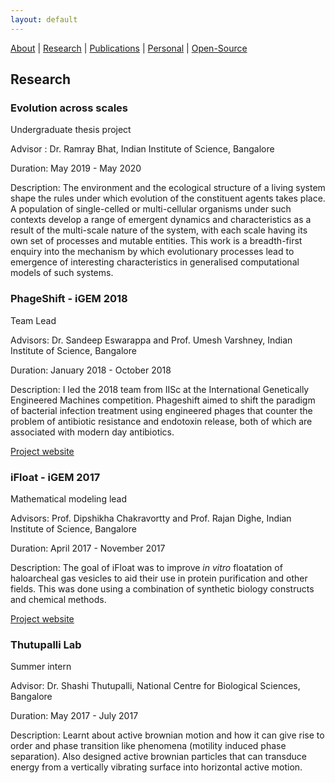 ```yaml
---
layout: default
---
```


[About](/)   |   [Research](/projects.html)   |    [Publications](/pubs.html)   |   [Personal](/personal.html)   |   [Open-Source](/prog.html)

## Research

### Evolution across scales
Undergraduate thesis project

Advisor : Dr. Ramray Bhat, Indian Institute of Science, Bangalore

Duration: May 2019 - May 2020

Description: The environment and the ecological structure of a living system shape the rules under which evolution of the constituent agents takes place. A population of single-celled or multi-cellular organisms under such contexts develop a range of emergent dynamics and characteristics as a result of the multi-scale nature of the system, with each scale having its own set of processes and mutable entities. This work is a breadth-first enquiry into the mechanism by which evolutionary processes lead to emergence of interesting characteristics in generalised computational models of such systems.



### PhageShift - iGEM 2018
Team Lead

Advisors: Dr. Sandeep Eswarappa and Prof. Umesh Varshney, Indian Institute of Science, Bangalore

Duration: January 2018 - October 2018

Description: I led the 2018 team from IISc at the International Genetically Engineered Machines competition. Phageshift aimed to shift the paradigm of bacterial infection treatment using engineered phages that counter the problem of antibiotic resistance and endotoxin release, both of which are associated with modern day antibiotics.

[Project website](2018.igem.org/Team:IISc-Bangalore)

### iFloat - iGEM 2017
Mathematical modeling lead

Advisors: Prof. Dipshikha Chakravortty and Prof. Rajan Dighe, Indian Institute of Science, Bangalore

Duration: April 2017 - November 2017

Description: The goal of iFloat was to improve _in vitro_ floatation of haloarcheal gas vesicles to aid their use in protein purification and other fields. This was done using a combination of synthetic biology constructs and chemical methods.

[Project website](2017.igem.irg/Team:IISc-Bangalore)

### Thutupalli Lab
Summer intern

Advisor: Dr. Shashi Thutupalli, National Centre for Biological Sciences, Bangalore

Duration: May 2017 - July 2017

Description: Learnt about active brownian motion and how it can give rise to order and phase transition like phenomena (motility induced phase separation). Also designed active brownian particles that can transduce energy from a vertically vibrating surface into horizontal active motion.





